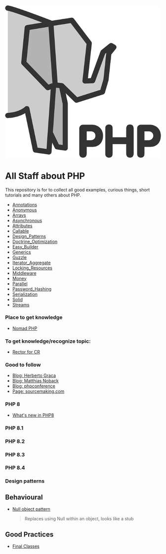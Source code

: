 ![Alt text](./elephpant_PHP.png "Optional title")


# All Staff about PHP

This repository is for to collect all good examples, curious things, 
short tutorials and many others about PHP.

* [Annotations](src/Annotations)
* [Anonymous](src/AnonymousClasses)
* [Arrays](src/Arrays)
* [Asynchronous](src/Asynchronous)
* [Attributes](src/Attributes)
* [Callable](src/Callable)
* [Design_Patterns](src/DesignPatterns)
* [Doctrine_Optimization](src/DoctrineOptimization)
* [Easy_Builder](src/EasyBuilder)
* [Generics](src/Generics)
* [Guzzle](src/Guzzle)
* [Iterator_Aggregate](src/IteratorAggregate)
* [Locking_Resources](src/LockingResources)
* [Middleware](src/Middleware)
* [Money](src/Money)
* [Parallel](src/Parallel)
* [Password_Hashing](src/PasswordHashing)
* [Serialization](src/Serialization)
* [Solid](src/Solid)
* [Streams](src/Streams)

### Place to get knowledge  
* [Nomad PHP](https://nomadphp.com/)

### To get knowledge/recognize topic:
* [Rector for CR](https://phpconference.com/blog/how-to-delegate-code-reviews-to-ci/)

### Good to follow
* [Blog: Herberto Graca](https://herbertograca.com/)
* [Blog: Matthias Noback](https://matthiasnoback.nl/)
* [Blog: phpconference](https://phpconference.com/blog/)
* [Page: sourcemaking.com](https://sourcemaking.com/)

### PHP 8
* [What's new in PHP8](https://stitcher.io/blog/new-in-php-8)

### PHP 8.1

### PHP 8.2

### PHP 8.3 

### PHP 8.4

### Design patterns

## Behavioural
- [Null object pattern](./src/DesignPatterns/Behavioral/NullObject)
    > Replaces using Null within an object, looks like a stub
  >

## Good Practices
* [Final Classes](https://matthiasnoback.nl/2018/09/final-classes-by-default-why/)

